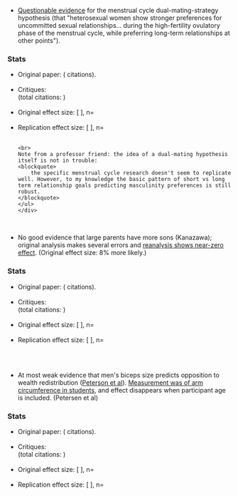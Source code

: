 * <a href="{{gla}}">Questionable evidence</a> for the <span class="b">menstrual cycle dual-mating-strategy hypothesis</span> (that "heterosexual women show stronger preferences for uncommitted sexual relationships... during the high-fertility ovulatory phase of the menstrual cycle, while preferring long-term relationships at other points").
<div class="accordion">
	<h3>Stats</h3>
	<div>
		<ul>
	<li><span class="b">Original paper</span>: ( citations).</li><br>
	<li><span class="b">Critiques</span>: <br>(total citations: )</li><br>
	<li><span class="b">Original effect size</span>: [ ], n= </li><br>
	<li><span class="b">Replication effect size</span>: [ ], n=</li><br>

	<br>
	Note from a professor friend: the idea of a dual-mating hypothesis itself is not in trouble:
	<blockquote>
		the specific menstrual cycle research doesn't seem to replicate well. However, to my knowledge the basic pattern of short vs long term relationship goals predicting masculinity preferences is still robust.
	</blockquote>
	</ul>
	</div>
</div><br>

* No good evidence that large parents have <span class="b">more sons</span> (Kanazawa); original analysis makes several errors and <a href="{{denny}}">reanalysis shows near-zero effect</a>. (Original effect size: 8% more likely.)
<div class="accordion">
	<h3>Stats</h3>
	<div>
		<ul>
	<li><span class="b">Original paper</span>: ( citations).</li><br>
	<li><span class="b">Critiques</span>: <br>(total citations: )</li><br>
	<li><span class="b">Original effect size</span>: [ ], n= </li><br>
	<li><span class="b">Replication effect size</span>: [ ], n=</li><br>
	</ul>
	</div>
</div><br>

* At most weak evidence that men's biceps size predicts <span class="b">opposition to wealth redistribution</span> (<a href="{{pet}}">Peterson et al</a>). <a href="{{arms}}">Measurement was of arm circumference in students</a>, and effect disappears when participant age is included. (Petersen et al)
<div class="accordion">
	<h3>Stats</h3>
	<div>
		<ul>
	<li><span class="b">Original paper</span>: ( citations).</li><br>
	<li><span class="b">Critiques</span>: <br>(total citations: )</li><br>
	<li><span class="b">Original effect size</span>: [ ], n= </li><br>
	<li><span class="b">Replication effect size</span>: [ ], n=</li><br>
	</ul>
	</div>
</div><br>


<!-- * The Fluctuating Female Vote -->
<!-- "Women Are More Likely to Wear Red or Pink at Peak Fertility" -->

<br>
